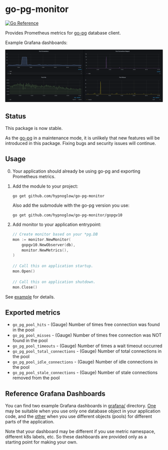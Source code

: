 # go-pg-monitor

[![Go Reference](https://pkg.go.dev/badge/github.com/hypnoglow/go-pg-monitor.svg)](https://pkg.go.dev/github.com/hypnoglow/go-pg-monitor)

Provides Prometheus metrics for [go-pg](https://github.com/go-pg/pg) database client.

Example Grafana dashboards:

![grafana](.github/images/grafana.png)

## Status

This package is now stable.

As the [go-pg](https://github.com/go-pg/pg) in a maintenance mode, it is unlikely
that new features will be introduced in this package. Fixing bugs and security issues
will continue.

## Usage

0. Your application should already be using go-pg and exporting Prometheus metrics.

1. Add the module to your project:

    ```shell
    go get github.com/hypnoglow/go-pg-monitor
    ```
   
   Also add the submodule with the go-pg version you use:

    ```shell
    go get github.com/hypnoglow/go-pg-monitor/gopgv10
    ```

2. Add monitor to your application entrypoint:

    ```go
    // Create monitor based on your *pg.DB
    mon := monitor.NewMonitor(
		gopgv10.NewObserver(db),
		monitor.NewMetrics(),
	)
   
    // Call this on application startup. 
    mon.Open()
	
    // Call this on application shutdown.
    mon.Close()
    ```

See [example](example/main.go) for details.

## Exported metrics

- `go_pg_pool_hits` - (Gauge) Number of times free connection was found in the pool
- `go_pg_pool_misses` - (Gauge) Number of times free connection was NOT found in the pool
- `go_pg_pool_timeouts` - (Gauge) Number of times a wait timeout occurred
- `go_pg_pool_total_connections` - (Gauge) Number of total connections in the pool
- `go_pg_pool_idle_connections` - (Gauge) Number of idle connections in the pool
- `go_pg_pool_stale_connections` - (Gauge) Number of stale connections removed from the pool

## Reference Grafana Dashboards

You can find two example Grafana dashboards in [grafana/](grafana/) directory. 
[One](<grafana/Postgres Database Client.json>) may be suitable when you use only one database object
in your application code, and the [other](<grafana/Postgres Database Client Pools.json>) when
you use different objects (pools) for different parts of the application.

Note that your dashboard may be different if you use metric namespace, different k8s labels, etc.
So these dashboards are provided only as a starting point for making your own.
